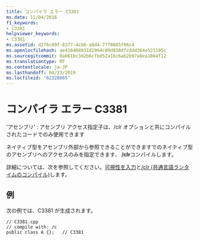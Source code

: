 ```yaml
---
title: コンパイラ エラー C3381
ms.date: 11/04/2016
f1_keywords:
- C3381
helpviewer_keywords:
- C3381
ms.assetid: d276c89f-8377-4cb6-a8d4-7770885f06c4
ms.openlocfilehash: ae416d68831d1964c89d938dfcddd364e521195c
ms.sourcegitcommit: 0ab61bc3d2b6cfbd52a16c6ab2b97a8ea1864f12
ms.translationtype: MT
ms.contentlocale: ja-JP
ms.lasthandoff: 04/23/2019
ms.locfileid: "62328865"
---
```

# <a name="compiler-error-c3381"></a>コンパイラ エラー C3381

'アセンブリ' : アセンブリ アクセス指定子は、/clr オプションと共にコンパイルされたコードでのみ使用できます

ネイティブ型をアセンブリ外部から参照できることができますでのネイティブ型のアセンブリへのアクセスのみを指定できます、 **/clr**コンパイルします。

詳細については、次を参照してください。[可視性を入力](../../dotnet/how-to-define-and-consume-classes-and-structs-cpp-cli.md#BKMK_Type_visibility)と[/clr (共通言語ランタイムのコンパイル)](../../build/reference/clr-common-language-runtime-compilation.md)します。

## <a name="example"></a>例

次の例では、C3381 が生成されます。

```
// C3381.cpp
// compile with: /c
public class A {};   // C3381
```